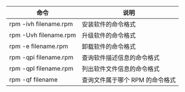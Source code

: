 | 命令 | 说明  |
| --- | --- |
| rpm -ivh filename.rpm | 安装软件的命令格式 |
| rpm -Uvh filename.rpm | 升级软件的命令格式 |
| rpm -e filename.rpm | 卸载软件的命令格式 |
| rpm -qpi filename.rpm | 查询软件描述信息的命令格式 |
| rpm -qpl filename.rpm | 列出软件文件信息的命令格式 |
| rpm -qf filename | 查询文件属于哪个 RPM 的命令格式 |
